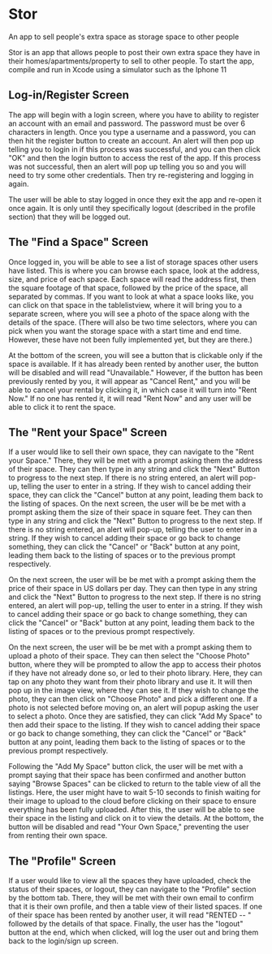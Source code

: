 # Stor
An app to sell people's extra space as storage space to other people

Stor is an app that allows people to post their own extra space they have in their homes/apartments/property to sell to other people. To start the app, compile and run in Xcode using a simulator such as the Iphone 11

## Log-in/Register Screen

The app will begin with a login screen, where you have to ability to register an account with an email and password. The password must be over 6 characters in length. Once you type a username and a password, you can then hit the register button to create an account. An alert will then pop up telling you to login in if this process was successful, and you can then click "OK" and then the login button to access the rest of the app. If this process was not successful, then an alert will pop up telling you so and you will need to try some other credentials. Then try re-registering and logging in again.

The user will be able to stay logged in once they exit the app and re-open it once again. It is only until they specifically logout (described in the profile section) that they will be logged out.

## The "Find a Space" Screen

Once logged in, you will be able to see a list of storage spaces other users have listed. This is where you can browse each space, look at the address, size, and price of each space. Each space will read the address first, then the square footage of that space, followed by the price of the space, all separated by commas. If you want to look at what a space looks like, you can click on that space in the tablelistview, where it will bring you to a separate screen, where you will see a photo of the space along with the details of the space. (There will also be two time selectors, where you can pick when you want the storage space with a start time and end time. However, these have not been fully implemented yet, but they are there.) 

At the bottom of the screen, you will see a button that is clickable only if the space is available. If it has already been rented by another user, the button will be disabled and will read "Unavailable." However, if the button has been previously rented by you, it will appear as "Cancel Rent," and you will be able to cancel your rental by clicking it, in which case it will turn into "Rent Now." If no one has rented it, it will read "Rent Now" and any user will be able to click it to rent the space.

## The "Rent your Space" Screen

If a user would like to sell their own space, they can navigate to the "Rent your Space." There, they will be met with a prompt asking them the address of their space. They can then type in any string and click the "Next" Button to progress to the next step. If there is no string entered, an alert will pop-up, telling the user to enter in a string. If they wish to cancel adding their space, they can click the "Cancel" button at any point, leading them back to the listing of spaces.
On the next screen, the user will be be met with a prompt asking them the size of their space in square feet. They can then type in any string and click the "Next" Button to progress to the next step. If there is no string entered, an alert will pop-up, telling the user to enter in a string. If they wish to cancel adding their space or go back to change something, they can click the "Cancel" or "Back" button at any point, leading them back to the listing of spaces or to the previous prompt respectively.

On the next screen, the user will be be met with a prompt asking them the price of their space in US dollars per day. They can then type in any string and click the "Next" Button to progress to the next step. If there is no string entered, an alert will pop-up, telling the user to enter in a string. If they wish to cancel adding their space or go back to change something, they can click the "Cancel" or "Back" button at any point, leading them back to the listing of spaces or to the previous prompt respectively.

On the next screen, the user will be be met with a prompt asking them to upload a photo of their space. They can then select the "Choose Photo" button, where they will be prompted to allow the app to access their photos if they have not already done so, or led to their photo library. Here, they can tap on any photo they want from their photo library and use it. It will then pop up in the image view, where they can see it. If they wish to change the photo, they can then click on "Choose Photo" and pick a different one. If a photo is not selected before moving on, an alert will popup asking the user to select a photo. Once they are satisfied, they can click "Add My Space" to then add their space to the listing. If they wish to cancel adding their space or go back to change something, they can click the "Cancel" or "Back" button at any point, leading them back to the listing of spaces or to the previous prompt respectively.

Following the "Add My Space" button click, the user will be met with a prompt saying that their space has been confirmed and another button saying "Browse Spaces" can be clicked to return to the table view of all the listings. Here, the user might have to wait 5-10 seconds to finish waiting for their image to upload to the cloud before clicking on their space to ensure everything has been fully uploaded. After this, the user will be able to see their space in the listing and click on it to view the details. At the bottom, the button will be disabled and read "Your Own Space," preventing the user from renting their own space.

## The "Profile" Screen

If a user would like to view all the spaces they have uploaded, check the status of their spaces, or logout, they can navigate to the "Profile" section by the bottom tab. There, they will be met with their own email to confirm that it is their own profile, and then a table view of their listed spaces. If one of their space has been rented by another user, it will read "RENTED -- " followed by the details of that space. Finally, the user has the "logout" button at the end, which when clicked, will log the user out and bring them back to the login/sign up screen. 

